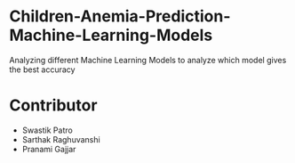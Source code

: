 # Children-Anemia-Prediction-Machine-Learning-Models
Analyzing different Machine Learning Models to analyze which model gives the best accuracy

# Contributor
- Swastik Patro
- Sarthak Raghuvanshi
- Pranami Gajjar
